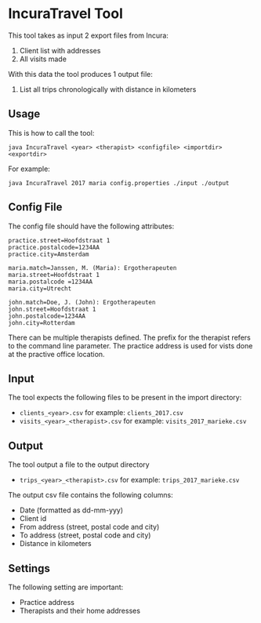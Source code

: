 # IncuraTravel Tool

This tool takes as input 2 export files from Incura:
1. Client list with addresses
2. All visits made

With this data the tool produces 1 output file:
1. List all trips chronologically with distance in kilometers

## Usage
This is how to call the tool:
```
java IncuraTravel <year> <therapist> <configfile> <importdir> <exportdir>
```
For example:
```
java IncuraTravel 2017 maria config.properties ./input ./output
```

## Config File
The config file should have the following attributes:
```
practice.street=Hoofdstraat 1
practice.postalcode=1234AA
practice.city=Amsterdam

maria.match=Janssen, M. (Maria): Ergotherapeuten
maria.street=Hoofdstraat 1
maria.postalcode =1234AA
maria.city=Utrecht

john.match=Doe, J. (John): Ergotherapeuten
john.street=Hoofdstraat 1
john.postalcode=1234AA
john.city=Rotterdam
```
There can be multiple therapists defined. The prefix for the therapist refers to the command line <therapist> parameter. The practice address is used for vists done at the practive office location.

## Input
The tool expects the following files to be present in the import directory:
- `clients_<year>.csv` for example: `clients_2017.csv`
- `visits_<year>_<therapist>.csv` for example: `visits_2017_marieke.csv`

## Output
The tool output a file to the output directory
- `trips_<year>_<therapist>.csv` for example: `trips_2017_marieke.csv`

The output csv file contains the following columns:
- Date (formatted as dd-mm-yyy)
- Client id
- From address (street, postal code and city)
- To address (street, postal code and city)
- Distance in kilometers

## Settings
The following setting are important:
- Practice address
- Therapists and their home addresses

